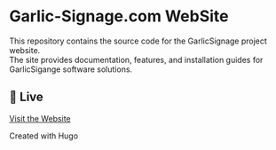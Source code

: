 # Garlic-Signage.com WebSite

This repository contains the source code for the GarlicSignage project website.  
The site provides documentation, features, and installation guides for GarlicSigange software solutions.

## 🚀 Live
[Visit the Website](https://garlic-signage.com)

Created with Hugo